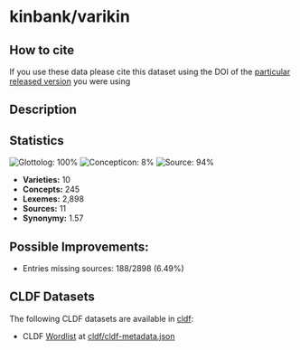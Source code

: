 # kinbank/varikin

## How to cite

If you use these data please cite
this dataset using the DOI of the [particular released version](https://github.com/kinbank/kinura/releases) you were using

## Description


## Statistics


![Glottolog: 100%](https://img.shields.io/badge/Glottolog-100%25-brightgreen.svg "Glottolog: 100%")
![Concepticon: 8%](https://img.shields.io/badge/Concepticon-8%25-red.svg "Concepticon: 8%")
![Source: 94%](https://img.shields.io/badge/Source-94%25-green.svg "Source: 94%")

- **Varieties:** 10
- **Concepts:** 245
- **Lexemes:** 2,898
- **Sources:** 11
- **Synonymy:** 1.57

## Possible Improvements:



- Entries missing sources: 188/2898 (6.49%)

## CLDF Datasets

The following CLDF datasets are available in [cldf](cldf):

- CLDF [Wordlist](https://github.com/cldf/cldf/tree/master/modules/Wordlist) at [cldf/cldf-metadata.json](cldf/cldf-metadata.json)
